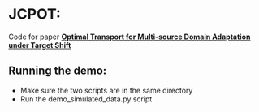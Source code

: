# JCPOT: 
Code for paper [**Optimal Transport for Multi-source Domain Adaptation under Target
Shift**](https://arxiv.org/pdf/1803.04899.pdf)

## Running the demo:
* Make sure the two scripts are in the same directory
* Run the demo_simulated_data.py script
